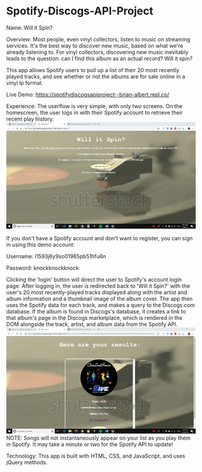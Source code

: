 # Spotify-Discogs-API-Project
Name: Will it Spin?

Overview:
Most people, even vinyl collectors, listen to music on streaming services. It's the best way to discover new music, based on what we're already listening to. For vinyl collectors, discovering new music inevitably leads to the question: can I find this album as an actual record? Will it spin?

This app allows Spotify users to pull up a list of their 20 most recently played tracks, and see whether or not the albums are for sale online in a vinyl lp format. 

Live Demo: https://spotifydiscogsapiproject--brian-albert.repl.co/

Experience:
The userflow is very simple, with only two screens. On the homescreen, the user logs in with their Spotify account to retrieve their recent play history. 
![alt text](https://github.com/MahlerBrian/Spotify-Discogs-API-Project/blob/master/willItSpinScreen1.PNG)

If you don't have a Spotify account and don't want to register, you can sign in using this demo account:

Username: i1593j6y9so01985pb51hfu6n

Password: knockknockknock


Clicking the 'login' button will direct the user to Spotify's account login page. After logging in, the user is redirected back to 'Will it Spin?' with the user's 20 most recently-played tracks displayed along with the artist and album information and a thumbnail image of the album cover. The app then uses the Spotify data for each track, and makes a query to the Discogs.com database. If the album is found in Discogs's database, it creates a link to that album's page in the Discogs marketplace, which is rendered in the DOM alongside the track, artist, and album data from the Spotify API.  
![alt text](https://github.com/MahlerBrian/Spotify-Discogs-API-Project/blob/master/willItSpinScreen2.PNG)
NOTE: Songs will not instantaneously appear on your list as you play them in Spotify. It may take a minute or two for the Spotify API to update!

Technology:
This app is built with HTML, CSS, and JavaScript, and uses jQuery methods. 
